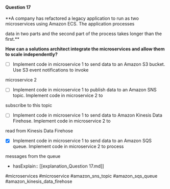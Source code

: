 #### Question  17


**A company has refactored a legacy application to run as two microservices using Amazon ECS. The application processes

data in two parts and the second part of the process takes longer than the first.**


**How can a solutions architect integrate the microservices and allow them to scale independently?**


- [ ] Implement code in microservice 1 to send data to an Amazon S3 bucket. Use S3 event notifications to invoke

microservice 2


- [ ] Implement code in microservice 1 to publish data to an Amazon SNS topic. Implement code in microservice 2 to

subscribe to this topic


- [ ] Implement code in microservice 1 to send data to Amazon Kinesis Data Firehose. Implement code in microservice 2 to

read from Kinesis Data Firehose


- [x] Implement code in microservice 1 to send data to an Amazon SQS queue. Implement code in microservice 2 to process

messages from the queue



- hasExplain:: [[explanation_Question  17.md]]

#microservices #microservice #amazon_sns_topic #amazon_sqs_queue #amazon_kinesis_data_firehose 